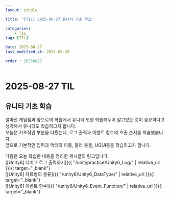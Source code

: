 ```yaml
---
layout: single

title: "[TIL] 2025-08-27 유니티 기초 학습"

categories:
    - TIL
tag: [TIL]

date: 2025-08-27
last_modified_at: 2025-08-29

order : 20250827
---
```


# 2025-08-27 TIL

## 유니티 기초 학습

얼마전 게임잼과 앞으로의 학습에서 유니티 또한 학습해두어 알고있는 것이 중요하다고 생각해서 유니티도 학습하고자 합니다.  
오늘은 기초적인 부분을 다뤘는데, 로그 출력과 이벤트 함수의 호출 순서를 학습했습니다.  
앞으로 기본적인 입력과 액터의 이동, 물리 충돌, UGUI등을 학습하고자 합니다.  

다음은 오늘 학습한 내용을 정리한 게시글의 링크입니다.  
[[Unity6] 디버그 로그 출력하기]({{ "/unitypractice/Unity6_Log/" | relative_url }}){: target="_blank"}  
[[Unity6] 자료형의 종류]({{ "/unity6/Unity6_DataType/" | relative_url }}){: target="_blank"}  
[[Unity6] 이벤트 함수]({{ "/unity6/Unity6_Event_Function/" | relative_url }}){: target="_blank"}